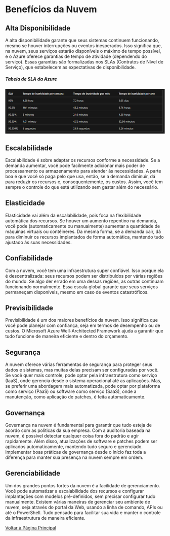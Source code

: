 # Benefícios da Nuvem

## Alta Disponibilidade
A alta disponibilidade garante que seus sistemas continuem funcionando, mesmo se houver interrupções ou eventos inesperados. Isso significa que, na nuvem, seus serviços estarão disponíveis o máximo de tempo possível, e o Azure oferece garantias de tempo de atividade (dependendo do serviço). Essas garantias são formalizadas nos SLAs (Contratos de Nível de Serviço), que estabelecem as expectativas de disponibilidade.
##### Tabela de SLA da Azure
![Tabela de SLA da Azure](images\Tabela_SLA_Azure.png)


## Escalabilidade
Escalabilidade é sobre adaptar os recursos conforme a necessidade. Se a demanda aumentar, você pode facilmente adicionar mais poder de processamento ou armazenamento para atender às necessidades. A parte boa é que você só paga pelo que usa, então, se a demanda diminuir, dá para reduzir os recursos e, consequentemente, os custos. Assim, você tem sempre o controle do que está utilizando sem gastar além do necessário.

## Elasticidade
Elasticidade vai além da escalabilidade, pois foca na flexibilidade automática dos recursos. Se houver um aumento repentino na demanda, você pode (automaticamente ou manualmente) aumentar a quantidade de máquinas virtuais ou contêineres. Da mesma forma, se a demanda cair, dá para diminuir os recursos implantados de forma automática, mantendo tudo ajustado às suas necessidades.

## Confiabilidade
Com a nuvem, você tem uma infraestrutura super confiável. Isso porque ela é descentralizada: seus recursos podem ser distribuídos por várias regiões do mundo. Se algo der errado em uma dessas regiões, as outras continuam funcionando normalmente. Essa escala global garante que seus serviços permaneçam disponíveis, mesmo em caso de eventos catastróficos.

## Previsibilidade
Previsibilidade é um dos maiores benefícios da nuvem. Isso significa que você pode planejar com confiança, seja em termos de desempenho ou de custos. O Microsoft Azure Well-Architected Framework ajuda a garantir que tudo funcione de maneira eficiente e dentro do orçamento.

## Segurança
A nuvem oferece várias ferramentas de segurança para proteger seus dados e sistemas, mas muitas delas precisam ser configuradas por você. Se você quer mais controle, pode optar pela infraestrutura como serviço (IaaS), onde gerencia desde o sistema operacional até as aplicações. Mas, se preferir uma abordagem mais automatizada, pode optar por plataforma como serviço (PaaS) ou software como serviço (SaaS), onde a manutenção, como aplicação de patches, é feita automaticamente.

## Governança
Governança na nuvem é fundamental para garantir que tudo esteja de acordo com as políticas da sua empresa. Com a auditoria baseada na nuvem, é possível detectar qualquer coisa fora do padrão e agir rapidamente. Além disso, atualizações de software e patches podem ser aplicados automaticamente, mantendo tudo seguro e gerenciado. Implementar boas práticas de governança desde o início faz toda a diferença para manter sua presença na nuvem sempre em ordem.

## Gerenciabilidade
Um dos grandes pontos fortes da nuvem é a facilidade de gerenciamento. Você pode automatizar a escalabilidade dos recursos e configurar implantações com modelos pré-definidos, sem precisar configurar tudo manualmente. Existem várias maneiras de gerenciar seu ambiente de nuvem, seja através do portal da Web, usando a linha de comando, APIs ou até o PowerShell. Tudo pensado para facilitar sua vida e manter o controle da infraestrutura de maneira eficiente.


[Voltar à Página Principal](README.md)
